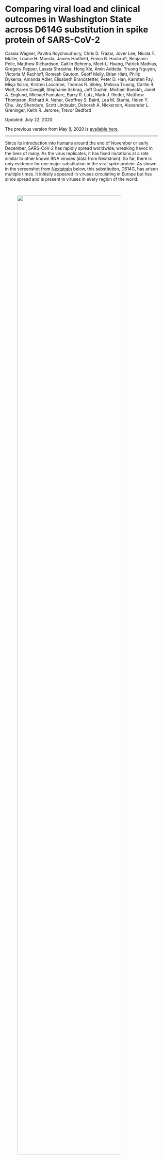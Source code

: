 # Comparing viral load and clinical outcomes in Washington State across D614G substitution in spike protein of SARS-CoV-2

Cassia Wagner, Pavitra Roychoudhury, Chris D. Frazar, Jover Lee, Nicola F. Müller, Louise H. Moncla, James Hadfield, Emma B. Hodcroft,  Benjamin Pelle, Matthew Richardson, Caitlin Behrens, Meei-Li Huang, Patrick Mathias, Gregory Pepper, Lasata Shrestha, Hong Xie, Amin Addetia, Truong Nguyen, Victoria M Rachleff, Romesh Gautom, Geoff Melly, Brian Hiatt, Philip Dykema, Amanda Adler, Elisabeth Brandstetter, Peter D. Han, Kairsten Fay, Misja Ilcisin, Kirsten Lacombe, Thomas R. Sibley, Melissa Truong, Caitlin R. Wolf, Karen Cowgill, Stephanie Schrag, Jeff Duchin, Michael Boeckh, Janet A. Englund, Michael Famulare, Barry R. Lutz, Mark J. Rieder, Matthew Thompson, Richard A. Neher, Geoffrey S. Baird, Lea M. Starita, Helen Y. Chu, Jay Shendure, Scott Lindquist, Deborah A. Nickerson, Alexander L. Greninger, Keith R. Jerome, Trevor Bedford

Updated: July 22, 2020

The previous version from May 8, 2020 is [available here](https://github.com/blab/ncov-D614G/blob/39f87ba09a8e9ad1789052039f8602a445364b9e/README.md).

-------------------------------------------

Since its introduction into humans around the end of November or early December, SARS-CoV-2 has rapidly spread worldwide, wreaking havoc in the lives of many.
As the virus replicates, it has fixed mutations at a rate similar to other known RNA viruses (data from Nextstrain).
So far, there is only evidence for one major substitution in the viral spike protein.
As shown in the screenshot from [Nextstrain](https://nextstrain.org/ncov/global/2020-05-01?c=gt-S_614) below, this substitution, D614G, has arisen multiple times.
It initially appeared in viruses circulating in Europe but has since spread and is present in viruses in every region of the world.

<br>

<figure>
	<a id="nextstrain:D614G"></a>
	<img style="width:90%;" src="figures/nextstrain_d614g_2020-07-22.PNG" alt="">
</figure>

<br>

Here, we use SARS-CoV-2 genomes from individuals in Washington State to explore whether or not the Spike: D614G substitution has any impact on replication potential of the virus or clinical outcomes of patients infected by the virus.
We find preliminary evidence of increased viral load and lower age of infection with viruses containing the D614G spike substitution.
We do not find convincing evidence for a difference in clinical outcomes among patients infected with viruses containing this substitution.  

## SARS-CoV-2 replication fitness assessed by viral load across D614G spike substitution

We analyzed 1437 SARS-CoV-2 genomes collected between February 20, 2020 and April 29, 2020 from individuals in Washington State.
808 genomes were from patients referred by a healthcare provider for nasal swab testing to the University of Washington (UW) Virology laboratory; 550 genomes were from samples collected by the Washington Department of Health (WA-DoH), and 79 samples were from self-collected nasal swabs mailed in for testing as part of the Seattle Coronavirus Assessment Network (SCAN).
These genomes were classified as belonging to clade D if they had an aspartic acid at position 614 in Spike or as belonging to clade G if they contained a glycine at Spike position 614.
726 sequences were classified into clade D, and 711 sequences were classified into clade G.
Early in the epidemic, the majority of circulating viruses belonged to clade D, but clade G viruses dominated later.
Notably, different sample sources had different time distributions of the viral lineages.
In UW Virology and SCAN samples, clade and time were highly correlated.
In WA-DoH samples, the clades were more evenly distributed over time (Fig. 1).

<br>

<figure>
	<a id="fig:clade-time"></a>
	<img style="width:70%;" src="figures/clade-time.png" alt="">
  <figcaption>Figure 1: SARS-CoV-2 samples in Washington from Feb. 20, 2020 to April 29, 2020 Samples are classified into clades D or G according to amino acid at position 614 in the spike protein.
  </figcaption>
</figure>

<br>

We hypothesized that if D614G functionally improved virus replication, patients infected with 614G virus would have increased viral loads.
Using cycle threshold (Ct) from polymerase chain reaction (PCR) assays as a measurement of viral load, we found that patients with clade D viruses had an average higher Ct than patients with clade G viruses.
This difference was significant by Wilcoxon Rank Sum Test in samples from UW Virology (p-value = 6.3e-08, n = 648) and WA-DoH (p-value = 0.014, n = 550), but not when only using the samples from SCAN, where we had far fewer samples (p-value = 0.13, n = 79) (Fig. 2A).

Note: For UW Virology samples, only Ct from PCR with N1, N2 primers was considered in the above test. UW Virology Laboratory used three different primer sets over the timeframe of the dataset. The majority of samples were screened with N1, N2 primers, and these primers were used when both lineages were circulating in Washington.

We also found a difference in age of people infected between the two clades (Fig. 2B).  
In samples from UW Virology, the average age of patients infected with viruses from the 614D lineage was 56.9 and 52.7 for the 614G lineage (p-value= 0.0033, Student’s T-test).
In SCAN samples, the average age of patients was 45.8 for 614D and 37.4 for 614G (p-value = 0.055).
Age was not available for WA-DoH samples.
Note: Age was reported in a decade bin and converted to a continuous variable for analysis.

<figure>
	<a id="fig:clade-ct"></a>
	<img style="width:80%;" src="figures/ct-age-glm.png" alt="">
  <figcaption>Figure 2: Cycle threshold (Ct) and viral clade. (A) Comparison between Ct values for viruses from 614D & 614G clade, (B) Comparison of patient age between 614D & 614G clade. Dots represent the mean and bars show two standard deviations from the mean. Age was reported in a decade bin vertically jittered for visualization. (C) GLM analysis of Ct values using different potential predictors.
  </figcaption>
</figure>

<br>

The lower age of infected patients with 614G virus could be due to increased viral load, resulting in more productive infections and more cases in younger, typically healthier individuals.
Age differences could also be caused by increased testing, resulting in detection of less severe, younger cases later in the outbreak when 614G was more prevalent (Fig. 1).
Similarly, differences in viral load between clades could also be due to increased testing, resulting in sooner detection of cases.
Viral load in patients strongly depends on when during an infection they are tested (He et al., 2020; Huang et al., 2020; Yu et al., 2020; Zou et al., 2020).
However, we observed differences in viral load across Spike D614G in three different datasets, spanning different time periods of the Washington State epidemic, so it seems less likely that Ct differences are solely due to time effects.

To further explore the relationship between clade, age, time, and Ct, we applied a generalized linear model to UW Virology samples.
As potential predictors, we included patient age, primers used in PCR, viral clade, and week in which a patient was tested.
We found that clade was the strongest predictor of Ct values, with 614G having a Ct value that is, on average, 1.06 units lower than for 614D (Fig. 2C).
Week and age had modest impacts on Ct values: a decade increase in age predicted a 0.13 increase in Ct, and with each additional week of the epidemic, predicted Ct decreased by 0.27.
The analysis suggests even that while controlling for differences in time and age, amino acid at position 614 in Spike is still a significant predictor of Ct.
This is consistent with increased replication potential being conferred by the Spike: D614G substitution

These findings are also consistent with observations by Korber et al in Sheffield, UK and McNamara et al in the southern United States finding lowered Ct's in patients with 614G virus compared to 614D virus.
Recent _in vitro_ studies identify a putative mechanism for differences in viral load: pseudovirus containing spike protein with 614G substitution exhibit less S1/S2 cleavage, resulting in increased protein stability and greater infectivity compared to 614D virus (Daniloski et al.; Zhang et al.; Yurkovetskiy et al., 2020).

## Clinical outcomes across SARS-CoV-2 D614G spike substitution

Increased viral replication due to Spike 614G could impact in clinical severity, so we examined the clinical records of patients with COVID-19.
We reviewed 175 charts of patients in the UW Medicine Network from whom sequenced SARS-CoV-2 genomes were sampled.
Clinical record review was limited to theses patients as the IRB only covered electronic health record access for patients in the UW Medicine Network.
In UW Medicine patients, samples were collected from March 5 and April 8; 82 of these patients were infected with SARS-CoV-2 from clade D, and 93 patients were infected with the clade G virus.
Table 1 summarizes the clinical variables pulled during chart review.

Table 1. Clinical characteristics of patients in the UW Medicine Network with SARS-CoV-2 genomes available.
| Sex        | Age                 | Status         | Care type       | Critical care admission | Active cancer or immunocompromised |
|------------|---------------------|----------------|-----------------|-------------------------|------------------------------------|
| Female: 86 | Range: 10-19 to 90+ | Deceased: 13   | Inpatient: 40   | Yes: 9                  | Yes: 19                            |
| Male: 89   | Median: 51-60       | Recovered: 162 | Outpatient: 135 | No: 165                 | No: 156                            |

<br>

Ct is lower for patients in UW Medicine network compared to other samples tested and sequenced by UW Virology (Fig 3A).
Since testing was performed by UW, it is possible that time to testing from symptom onset was shorter for patients seeking care in the UW Medicine network.

First, we repeated the analyses performed on all sequences in this subset of patients for whom clinical data was available.
As shown in Figure 3B, the Ct was again lower in patients with virus from clade G compared to clade D although this difference was not statistically significant (Wilcoxon Rank Sum Test: p-value 0.13).
The average age of patients with viruses from clade G compared to clade D was also lower but not significantly (Student's t-test: p-value 0.32) (Fig. 3C)

We performed the same GLM analysis as previously but included additional potential predictors, such as sex, active cancer or immunocompromised, hospitalization, and severe outcome (required intensive care and/or deceased).
In the GLM, viral clade was significantly associated with Ct values. Sex was also a significant predictor of Ct values, although none of the other variables were significant predictors (Fig. 3D)
With the small sample size, it is difficult to draw conclusions about the impact of the other variables on Ct.
However, the analysis did help validate that a lower Ct was observed with viruses from 614G clade in this dataset.

<br>

<figure>
	<a id="fig:age-ct-clade-clinical"></a>
	<img style="width:70%;" src="figures/clinical_ct-age-glm.png" alt="">
  <figcaption>Figure 3: Average Ct, age, and clade for patients in UW Medicine Network. (A) Comparison of Ct for UW Medicine affiliated patients and other samples sequenced by UW Virology. (B) Comparison of Ct across Spike D614G in patients at UW Medicine affiliates. (C)  Comparison of patient age at UW Medicine affiliates between 614D & 614G clade. Dots represent the mean and bars show two standard deviations from the mean. Age was reported in a decade bin vertically jittered for visualization,. (D) GLM of Ct in patients at UW Medicine affiliates.
  </figcaption>
</figure>

<br>

We next investigated what factors impact clinical outcome most.
We grouped cases as either inpatient or outpatient and performed a multivariate logistic regression with hospitalization status as the outcome.
Clade membership, sex, immunocompromised/active cancer, age, week of testing and measured Ct value were potential predictors of the outcome.
The only significant predictors for hospitalization were age (p-value = 2.8e-06) and whether a patient was suffering from active cancer and/or was immunocompromised (p-value = 0.016).
We did not find any evidence for clade membership or Ct value to impact clinical outcome (Fig 4A).

Next, we used Chi-squared tests, to compare proportions of female vs. male, immunocompromised or active cancer, inpatient vs. outpatient, and critical care admission and/or death across clades.
After controlling for multiple hypothesis testing using a Bonferroni correction, there was no significant difference in viral clade across any of these variables (Fig. 4B).

<figure>
	<a id="fig:age-ct-clade-clinical"></a>
	<img style="width:250;" src="figures/hospitalization-clades.png" alt="">
  <figcaption>Figure 4: Viral clade and clinical outcome. (A) Odds ratios of being hospitalized given being infected with SARS-CoV-2. (B) Proportion of viruses in 614D and 614G clades grouped by sex, immunocompromised status, hospitalization, and severe outcome (requiring critical care or death). Proportion was calculated as the mean of a binary clade variable; error bars show standard error of the mean.

  </figcaption>
</figure>

<br>

These results taken together find no evidence of a difference in clinical severity of COVID-19 due to the Spike D614G substitution in SARS-CoV-2.
Given the small sample size of our dataset however, this does not preclude the possibility that others may find a clinical difference in subsequent studies.

## References

Daniloski, Z. et al. (no date) ‘The Spike D614G mutation increases SARS-CoV-2 infection of multiple human cell types’. doi: 10.1101/2020.06.14.151357.
He, X. et al. (2020) ‘Temporal dynamics in viral shedding and transmissibility of COVID-19’, Nature medicine. Nature Publishing Group, 26(5), pp. 672–675.

Huang, Y. et al. (2020) ‘SARS-CoV-2 Viral Load in Clinical Samples from Critically Ill Patients’, American journal of respiratory and critical care medicine, pp. 1435–1438.

Korber, B. et al. (2020) ‘Tracking changes in SARS-CoV-2 Spike: evidence that D614G increases infectivity of the COVID-19 virus’, Cell. doi: 10.1016/j.cell.2020.06.043.

McNamara, R. P. et al. (no date) ‘High-density amplicon sequencing identifies community spread and ongoing evolution of SARS-CoV-2 in the Southern United States’. doi: 10.1101/2020.06.19.161141.

Müller, N. F. et al. (no date) ‘Characterising the epidemic spread of Influenza A/H3N2 within a city through phylogenetics’. doi: 10.1101/2020.04.27.052225.

Yu, F. et al. (2020) ‘Quantitative Detection and Viral Load Analysis of SARS-CoV-2 in Infected Patients’, Clinical infectious diseases: an official publication of the Infectious Diseases Society of America. doi: 10.1093/cid/ciaa345.

Yurkovetskiy, L. et al. (2020) ‘SARS-CoV-2 Spike protein variant D614G increases infectivity and retains sensitivity to antibodies that target the receptor binding domain’, bioRxiv : the preprint server for biology. doi: 10.1101/2020.07.04.187757.

Zhang, L. et al. (no date) ‘The D614G mutation in the SARS-CoV-2 spike protein reduces S1 shedding and increases infectivity’. doi: 10.1101/2020.06.12.148726.

Zou, L. et al. (2020) ‘SARS-CoV-2 Viral Load in Upper Respiratory Specimens of Infected Patients’, The New England journal of medicine, 382(12), pp. 1177–1179.
